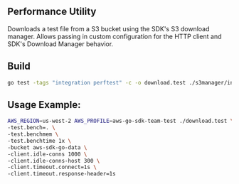 ## Performance Utility

Downloads a test file from a S3 bucket using the SDK's S3 download manager. Allows passing
in custom configuration for the HTTP client and SDK's Download Manager behavior.

## Build
```sh
go test -tags "integration perftest" -c -o download.test ./s3manager/internal/integration/download
```

## Usage Example:
```sh
AWS_REGION=us-west-2 AWS_PROFILE=aws-go-sdk-team-test ./download.test \
-test.bench=. \
-test.benchmem \
-test.benchtime 1x \
-bucket aws-sdk-go-data \
-client.idle-conns 1000 \
-client.idle-conns-host 300 \
-client.timeout.connect=1s \
-client.timeout.response-header=1s
```
